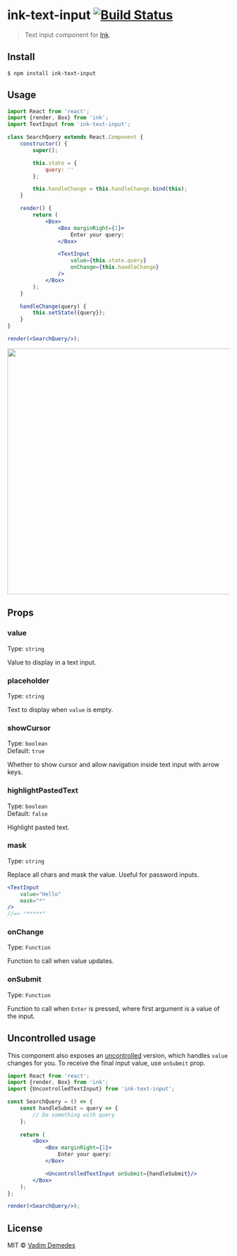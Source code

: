 # ink-text-input [![Build Status](https://travis-ci.org/vadimdemedes/ink-text-input.svg?branch=master)](https://travis-ci.org/vadimdemedes/ink-text-input)

> Text input component for [Ink](https://github.com/vadimdemedes/ink).


## Install

```
$ npm install ink-text-input
```


## Usage

```jsx
import React from 'react';
import {render, Box} from 'ink';
import TextInput from 'ink-text-input';

class SearchQuery extends React.Component {
	constructor() {
		super();

		this.state = {
			query: ''
		};

		this.handleChange = this.handleChange.bind(this);
	}

	render() {
		return (
			<Box>
				<Box marginRight={1}>
					Enter your query:
				</Box>

				<TextInput
					value={this.state.query}
					onChange={this.handleChange}
				/>
			</Box>
		);
	}

	handleChange(query) {
		this.setState({query});
	}
}

render(<SearchQuery/>);
```

<img src="media/demo.gif" width="556">


## Props

### value

Type: `string`

Value to display in a text input.

### placeholder

Type: `string`

Text to display when `value` is empty.

### showCursor

Type: `boolean`<br>
Default: `true`

Whether to show cursor and allow navigation inside text input with arrow keys.

### highlightPastedText

Type: `boolean`<br>
Default: `false`

Highlight pasted text.

### mask

Type: `string`

Replace all chars and mask the value. Useful for password inputs.

```jsx
<TextInput
	value="Hello"
	mask="*"
/>
//=> "*****"
```

### onChange

Type: `Function`

Function to call when value updates.

### onSubmit

Type: `Function`

Function to call when `Enter` is pressed, where first argument is a value of the input.

## Uncontrolled usage

This component also exposes an [uncontrolled](https://reactjs.org/docs/uncontrolled-components.html) version, which handles `value` changes for you. To receive the final input value, use `onSubmit` prop.

```jsx
import React from 'react';
import {render, Box} from 'ink';
import {UncontrolledTextInput} from 'ink-text-input';

const SearchQuery = () => {
	const handleSubmit = query => {
		// Do something with query
	};
	
	return (
		<Box>
			<Box marginRight={1}>
				Enter your query:
			</Box>

			<UncontrolledTextInput onSubmit={handleSubmit}/>
		</Box>
	);
};

render(<SearchQuery/>);
```

## License

MIT © [Vadim Demedes](https://github.com/vadimdemedes)
